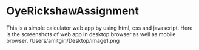 # OyeRickshawAssignment

This is a simple calculator web app by using html, css and javascript.
Here is the screenshots of web app in desktop browser as well as mobile browser.
/Users/amitgiri/Desktop/image1.png
